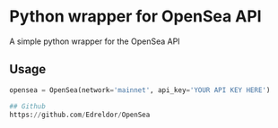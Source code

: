 # Python wrapper for OpenSea API
A simple python wrapper for the OpenSea API

## Usage
```python
opensea = OpenSea(network='mainnet', api_key='YOUR API KEY HERE')

## Github
https://github.com/Edreldor/OpenSea
